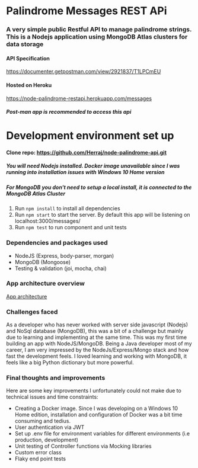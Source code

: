 # Palindrome Messages REST APi
### A very simple public Restful API to manage palindrome strings. This is a Nodejs application using MongoDB Atlas clusters for data storage

#### API Specification
https://documenter.getpostman.com/view/2921837/T1LPCmEU

#### Hosted on Heroku
https://node-palindrome-restapi.herokuapp.com/messages 

##### Post-man app is recommended to access this api


# Development environment set up
#### Clone repo: https://github.com/Herraj/node-palindrome-api.git
##### You will need Nodejs installed. Docker image unavailable since I was running into installation issues with Windows 10 Home version
##### For MongoDB you don't need to setup a local install, it is connected to the MongoDB Atlas Cluster 
1. Run `npm install` to install all dependencies
2. Run `npm start` to start the server. By default this app will be listening on localhost:3000/messages/
3. Run `npm test` to run component and unit tests

### Dependencies and packages used
* NodeJS (Express, body-parser, morgan)
* MongoDB (Mongoose)
* Testing & validation (joi, mocha, chai)

### App architecture overview 
[App architecture](https://drive.google.com/file/d/1qGOM8h0kuv2IH-Ev90sSUxDChIDHT6XR/view?usp=sharing)


### Challenges faced 
As a developer who has never worked with server side javascript (Nodejs) and NoSql database (MongoDB), this was a bit of a challenge but mainly due to learning and implementing at the same time. This was my first time building an app with NodeJS/MongoDB. Being a Java developer most of my career, I am very impressed by the NodeJs/Express/Mongo stack and how fast the development feels. I loved learning and working with MongoDB, it feels like a big Python dictionary but more powerful.
 
### Final thoughts and improvements
Here are some key improvements I unfortunately could not make due to technical issues and time constraints:
* Creating a Docker image. Since I was developing on a Windows 10 Home edition, installation and configuration of Docker was a bit time consuming and tedius. 
* User authentication via JWT
* Set up .env file for environment variables for different environments (i.e production, development)
* Unit testing of Controller functions via Mocking libraries
* Custom error class
* Flaky end point tests



